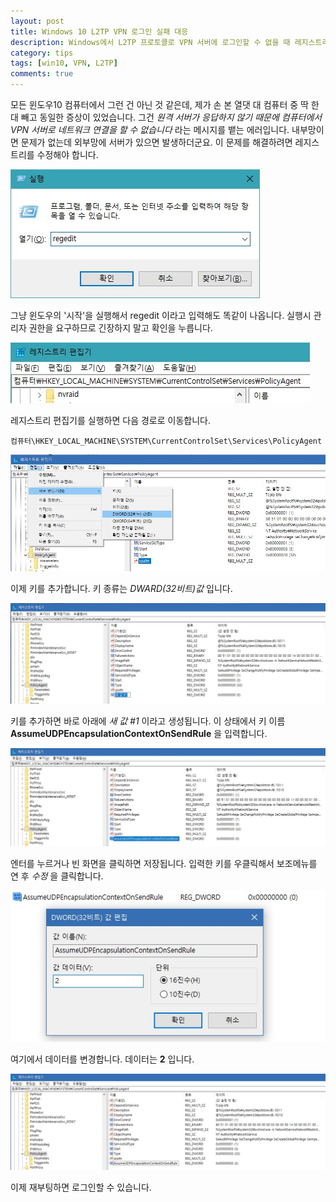 ```yaml
---
layout: post
title: Windows 10 L2TP VPN 로그인 실패 대응
description: Windows에서 L2TP 프로토콜로 VPN 서버에 로그인할 수 없을 때 레지스트리를 수정하여 로그인한다.
category: tips
tags: [win10, VPN, L2TP]
comments: true
---
```


모든 윈도우10 컴퓨터에서 그런 건 아닌 것 같은데, 제가 손 본 열댓 대 컴퓨터 중 딱 한 대 빼고 동일한 증상이 있었습니다.
그건 _원격 서버가 응답하지 않기 때문에 컴퓨터에서 VPN 서버로 네트워크 연결을 할 수 없습니다_ 라는 메시지를 뱉는 에러입니다.
내부망이면 문제가 없는데 외부망에 서버가 있으면 발생하더군요.
이 문제를 해결하려면 레지스트리를 수정해야 합니다.

![레지스트리 편집기 실행](/postres/181223/win+r+regedit.jpg)

그냥 윈도우의 '시작'을 실행해서 regedit 이라고 입력해도 똑같이 나옵니다.
실행시 관리자 권한을 요구하므로 긴장하지 말고 확인을 누릅니다.

![키를 등록할 폴더로 이동](/postres/181223/regedit-policyagent.jpg)

레지스트리 편집기를 실행하면 다음 경로로 이동합니다.

```
컴퓨터\HKEY_LOCAL_MACHINE\SYSTEM\CurrentControlSet\Services\PolicyAgent
```

![DWARD32 키 추가](/postres/181223/regedit-new-dword32.jpg)

이제 키를 추가합니다.
키 종류는 _DWARD(32비트)값_ 입니다.

![키 이름 변경](/postres/181223/edit-item-name.jpg)

키를 추가하면 바로 아래에 _새 값 #1_ 이라고 생성됩니다.
이 상태에서 키 이름 **AssumeUDPEncapsulationContextOnSendRule** 을 입력합니다.

![키 값 변경을 위한 우클릭](/postres/181223/submit-new-key.jpg)

엔터를 누르거나 빈 화면을 클릭하면 저장됩니다.
입력한 키를 우클릭해서 보조메뉴를 연 후 _수정_ 을 클릭합니다.

![키 값 변경](/postres/181223/edit-key-value.jpg)

여기에서 데이터를 변경합니다. 데이터는 **2** 입니다.

![끝](/postres/181223/finish.jpg)

이제 재부팅하면 로그인할 수 있습니다.
